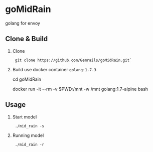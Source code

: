 # goMidRain
golang for envoy

## Clone & Build
1. Clone

        git clone https://github.com/Gemrails/goMidRain.git`
  
2. Build use docker container `golang:1.7.3`

    cd goMidRain
        
    docker run -it --rm -v $PWD:/mnt -w /mnt golang:1.7-alpine bash
  
## Usage
1. Start model

        ./mid_rain -s
        
2. Running model
    
        ./mid_rain -r
